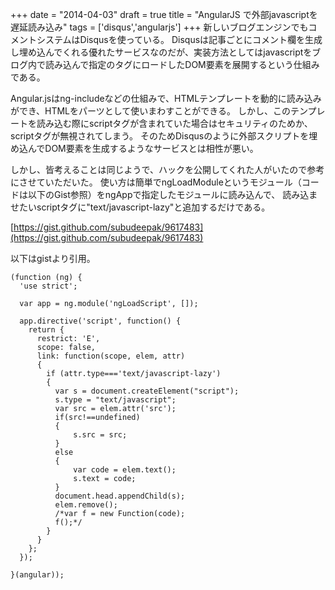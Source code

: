 
+++
date = "2014-04-03"
draft = true
title = "AngularJS で外部javascriptを遅延読み込み"
tags  = ['disqus','angularjs']
+++
新しいブログエンジンでもコメントシステムはDisqusを使っている。
Disqusは記事ごとにコメント欄を生成し埋め込んでくれる優れたサービスなのだが、実装方法としてはjavascriptをブログ内で読み込んで指定のタグにロードしたDOM要素を展開するという仕組みである。

Angular.jsはng-includeなどの仕組みで、HTMLテンプレートを動的に読み込みができ、HTMLをパーツとして使いまわすことができる。
しかし、このテンプレートを読み込む際にscriptタグが含まれていた場合はセキュリティのためか、scriptタグが無視されてしまう。
そのためDisqusのように外部スクリプトを埋め込んでDOM要素を生成するようなサービスとは相性が悪い。

しかし、皆考えることは同じようで、ハックを公開してくれた人がいたので参考にさせていただいた。
使い方は簡単でngLoadModuleというモジュール（コードは以下のGist参照）をngAppで指定したモジュールに読み込んで、
読み込ませたいscriptタグに"text/javascript-lazy"と追加するだけである。

[https://gist.github.com/subudeepak/9617483](https://gist.github.com/subudeepak/9617483)

以下はgistより引用。
```
(function (ng) {
  'use strict';
 
  var app = ng.module('ngLoadScript', []);
 
  app.directive('script', function() {
    return {
      restrict: 'E',
      scope: false,
      link: function(scope, elem, attr) 
      {
        if (attr.type==='text/javascript-lazy') 
        {
          var s = document.createElement("script");
          s.type = "text/javascript";                
          var src = elem.attr('src');
          if(src!==undefined)
          {
              s.src = src;
          }
          else
          {
              var code = elem.text();
              s.text = code;
          }
          document.head.appendChild(s);
          elem.remove();
          /*var f = new Function(code);
          f();*/
        }
      }
    };
  });
 
}(angular));
```
	
